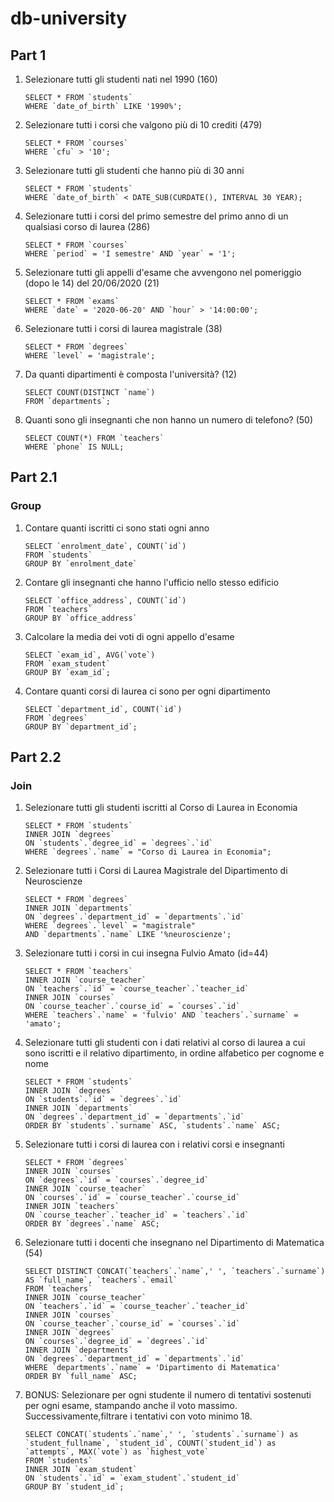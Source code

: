 # db-university

## Part 1

1. Selezionare tutti gli studenti nati nel 1990 (160)
   ```MYSQL
   SELECT * FROM `students`
   WHERE `date_of_birth` LIKE '1990%';
   ```
2. Selezionare tutti i corsi che valgono più di 10 crediti (479)
   ```MYSQL
   SELECT * FROM `courses`
   WHERE `cfu` > '10';
   ```
3. Selezionare tutti gli studenti che hanno più di 30 anni
   ```MYSQL
   SELECT * FROM `students`
   WHERE `date_of_birth` < DATE_SUB(CURDATE(), INTERVAL 30 YEAR);
   ```
4. Selezionare tutti i corsi del primo semestre del primo anno di un qualsiasi corso di laurea (286)
   ```MYSQL
   SELECT * FROM `courses`
   WHERE `period` = 'I semestre' AND `year` = '1';
   ```
5. Selezionare tutti gli appelli d'esame che avvengono nel pomeriggio (dopo le 14) del 20/06/2020 (21)
   ```MYSQL
   SELECT * FROM `exams`
   WHERE `date` = '2020-06-20' AND `hour` > '14:00:00';
   ```
6. Selezionare tutti i corsi di laurea magistrale (38)
   ```MYSQL
   SELECT * FROM `degrees`
   WHERE `level` = 'magistrale';
   ```
7. Da quanti dipartimenti è composta l'università? (12)
   ```MYSQL
   SELECT COUNT(DISTINCT `name`)
   FROM `departments`;
   ```
8. Quanti sono gli insegnanti che non hanno un numero di telefono? (50)
   ```MYSQL
   SELECT COUNT(*) FROM `teachers`
   WHERE `phone` IS NULL;
   ```

## Part 2.1

### Group

1. Contare quanti iscritti ci sono stati ogni anno
   ```MYSQL
   SELECT `enrolment_date`, COUNT(`id`)
   FROM `students`
   GROUP BY `enrolment_date`
   ```
2. Contare gli insegnanti che hanno l'ufficio nello stesso edificio
   ```MYSQL
   SELECT `office_address`, COUNT(`id`)
   FROM `teachers`
   GROUP BY `office_address`
   ```
3. Calcolare la media dei voti di ogni appello d'esame
   ```MYSQL
   SELECT `exam_id`, AVG(`vote`)
   FROM `exam_student`
   GROUP BY `exam_id`;
   ```
4. Contare quanti corsi di laurea ci sono per ogni dipartimento
   ```MYSQL
   SELECT `department_id`, COUNT(`id`)
   FROM `degrees`
   GROUP BY `department_id`;
   ```

## Part 2.2

### Join

1. Selezionare tutti gli studenti iscritti al Corso di Laurea in Economia
   ```MYSQL
   SELECT * FROM `students`
   INNER JOIN `degrees`
   ON `students`.`degree_id` = `degrees`.`id`
   WHERE `degrees`.`name` = "Corso di Laurea in Economia";
   ```
2. Selezionare tutti i Corsi di Laurea Magistrale del Dipartimento di Neuroscienze
   ```MYSQL
   SELECT * FROM `degrees`
   INNER JOIN `departments`
   ON `degrees`.`department_id` = `departments`.`id`
   WHERE `degrees`.`level` = "magistrale"
   AND `departments`.`name` LIKE '%neuroscienze';
   ```
3. Selezionare tutti i corsi in cui insegna Fulvio Amato (id=44)
   ```MYSQL
   SELECT * FROM `teachers`
   INNER JOIN `course_teacher`
   ON `teachers`.`id` = `course_teacher`.`teacher_id`
   INNER JOIN `courses`
   ON `course_teacher`.`course_id` = `courses`.`id`
   WHERE `teachers`.`name` = 'fulvio' AND `teachers`.`surname` = 'amato';
   ```
4. Selezionare tutti gli studenti con i dati relativi al corso di laurea a cui sono iscritti e il relativo dipartimento, in ordine alfabetico per cognome e nome

   ```MYSQL
   SELECT * FROM `students`
   INNER JOIN `degrees`
   ON `students`.`id` = `degrees`.`id`
   INNER JOIN `departments`
   ON `degrees`.`department_id` = `departments`.`id`
   ORDER BY `students`.`surname` ASC, `students`.`name` ASC;
   ```

5. Selezionare tutti i corsi di laurea con i relativi corsi e insegnanti
   ```MYSQL
   SELECT * FROM `degrees`
   INNER JOIN `courses`
   ON `degrees`.`id` = `courses`.`degree_id`
   INNER JOIN `course_teacher`
   ON `courses`.`id` = `course_teacher`.`course_id`
   INNER JOIN `teachers`
   ON `course_teacher`.`teacher_id` = `teachers`.`id`
   ORDER BY `degrees`.`name` ASC;
   ```
6. Selezionare tutti i docenti che insegnano nel Dipartimento di Matematica (54)
   ```MYSQL
   SELECT DISTINCT CONCAT(`teachers`.`name`,' ', `teachers`.`surname`) AS `full_name`, `teachers`.`email`
   FROM `teachers`
   INNER JOIN `course_teacher`
   ON `teachers`.`id` = `course_teacher`.`teacher_id`
   INNER JOIN `courses`
   ON `course_teacher`.`course_id` = `courses`.`id`
   INNER JOIN `degrees`
   ON `courses`.`degree_id` = `degrees`.`id`
   INNER JOIN `departments`
   ON `degrees`.`department_id` = `departments`.`id`
   WHERE `departments`.`name` = 'Dipartimento di Matematica'
   ORDER BY `full_name` ASC;
   ```
7. BONUS: Selezionare per ogni studente il numero di tentativi sostenuti per ogni esame, stampando anche il voto massimo. Successivamente,filtrare i tentativi con voto minimo 18.
   ```MYSQL
   SELECT CONCAT(`students`.`name`,' ', `students`.`surname`) as `student_fullname`, `student_id`, COUNT(`student_id`) as `attempts`, MAX(`vote`) as `highest_vote`
   FROM `students`
   INNER JOIN `exam_student`
   ON `students`.`id` = `exam_student`.`student_id`
   GROUP BY `student_id`;
   ```
